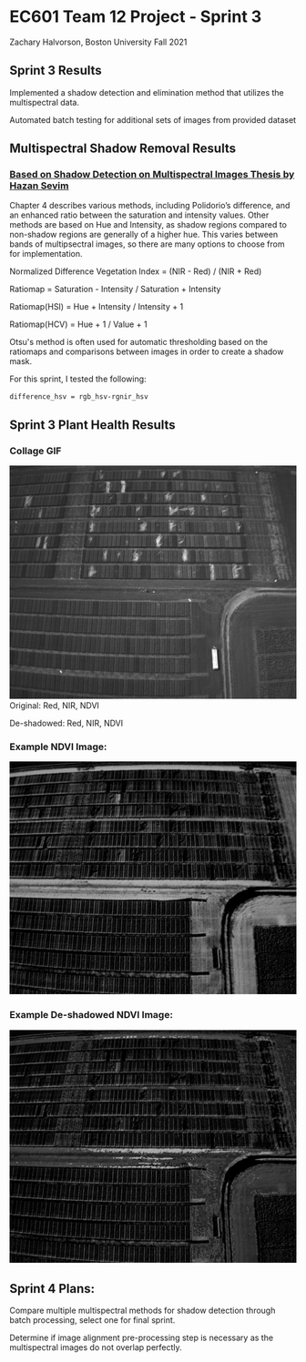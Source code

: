 # EC601 Team 12 Project - Sprint 3
Zachary Halvorson, Boston University Fall 2021


## Sprint 3 Results

Implemented a shadow detection and elimination method that utilizes the multispectral data.

Automated batch testing for additional sets of images from provided dataset


## Multispectral Shadow Removal Results

### [Based on Shadow Detection on Multispectral Images Thesis by Hazan Sevim](https://etd.lib.metu.edu.tr/upload/12619166/index.pdf)

Chapter 4 describes various methods, including Polidorio’s difference, and an enhanced ratio between the saturation and intensity values. Other methods are based on Hue and Intensity, as shadow regions compared to non-shadow regions are generally of a higher hue. This varies between bands of multipsectral images, so there are many options to choose from for implementation.

Normalized Difference Vegetation Index = (NIR - Red) / (NIR + Red)

Ratiomap = Saturation - Intensity / Saturation + Intensity

Ratiomap(HSI) = Hue + Intensity / Intensity + 1

Ratiomap(HCV) = Hue + 1 / Value + 1

Otsu's method is often used for automatic thresholding based on the ratiomaps and comparisons between images in order to create a shadow mask.

For this sprint, I tested the following:

	difference_hsv = rgb_hsv-rgnir_hsv


## Sprint 3 Plant Health Results

### Collage GIF
![CollageGIF](https://github.com/halveez/ec601_a1_proj12/blob/main/Sprint2/DJI_0741.TIF.jpg)
Original: Red, NIR, NDVI

De-shadowed: Red, NIR, NDVI

### Example NDVI Image:
![NDVI](https://github.com/halveez/ec601_a1_proj12/blob/main/Sprint3/ndvi_23.jpg)

### Example De-shadowed NDVI Image:
![De-shadowedNDVI](https://github.com/halveez/ec601_a1_proj12/blob/main/Sprint3/deshadowed_ndvi_23.jpg)


## Sprint 4 Plans:

Compare multiple multispectral methods for shadow detection through batch processing, select one for final sprint.

Determine if image alignment pre-processing step is necessary as the multispectral images do not overlap perfectly.

